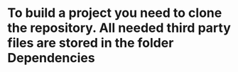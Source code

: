 # To build a project you need to clone the repository. All needed third party files are stored in the folder Dependencies
